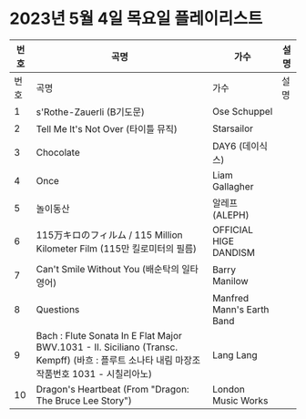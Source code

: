# 2023년 5월 4일 목요일 플레이리스트

| 번호 | 곡명 | 가수 | 설명 |
|------|------|------|------|
| 번호 | 곡명 | 가수 | 설명 |
| 1 | s'Rothe-Zauerli (B기도문) | Ose Schuppel |  |
| 2 | Tell Me It's Not Over (타이틀 뮤직) | Starsailor |  |
| 3 | Chocolate | DAY6 (데이식스) |  |
| 4 | Once | Liam Gallagher |  |
| 5 | 놀이동산 | 알레프 (ALEPH) |  |
| 6 | 115万キロのフィルム / 115 Million Kilometer Film (115만 킬로미터의 필름) | OFFICIAL HIGE DANDISM |  |
| 7 | Can't Smile Without You (배순탁의 일타영어) | Barry Manilow |  |
| 8 | Questions | Manfred Mann's Earth Band |  |
| 9 | Bach : Flute Sonata In E Flat Major BWV.1031 - II. Siciliano (Transc. Kempff) (바흐 : 플루트 소나타 내림 마장조 작품번호 1031 - 시칠리아노) | Lang Lang |  |
| 10 | Dragon's Heartbeat (From "Dragon: The Bruce Lee Story") | London Music Works |  |
